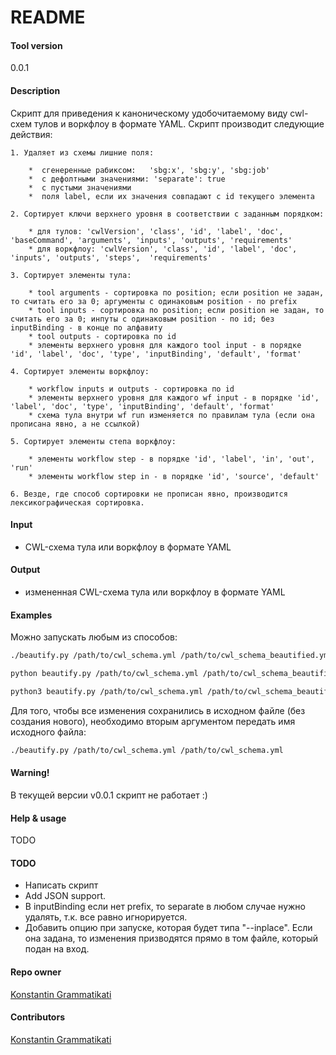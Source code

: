 # README

#### Tool version
0.0.1

#### Description
Скрипт для приведения к каноническому удобочитаемому виду cwl-схем тулов и воркфлоу в формате YAML. Скрипт производит следующие действия:

	1. Удаляет из схемы лишние поля:
	
		*  сгенеренные рабиксом:   'sbg:x', 'sbg:y', 'sbg:job'
		*  с дефолтными значениями: 'separate': true 
		*  c пустыми значениями
		*  поля label, если их значения совпадают с id текущего элемента
		
	2. Сортирует ключи верхнего уровня в соответствии с заданным порядком:
	
		* для тулов: 'cwlVersion', 'class', 'id', 'label', 'doc', 'baseCommand', 'arguments', 'inputs', 'outputs', 'requirements'
		* для воркфлоу: 'cwlVersion', 'class', 'id', 'label', 'doc', 'inputs', 'outputs', 'steps',  'requirements'
	 
	3. Сортирует элементы тула:
	
		* tool arguments - сортировка по position; если position не задан, то считать его за 0; аргументы с одинаковым position - по prefix
		* tool inputs - сортировка по position; если position не задан, то считать его за 0; инпуты с одинаковым position - по id; без inputBinding - в конце по алфавиту
		* tool outputs - сортировка по id
		* элементы верхнего уровня для каждого tool input - в порядке 'id', 'label', 'doc', 'type', 'inputBinding', 'default', 'format'
		
	4. Сортирует элементы воркфлоу:
	
		* workflow inputs и outputs - сортировка по id
		* элементы верхнего уровня для каждого wf input - в порядке 'id', 'label', 'doc', 'type', 'inputBinding', 'default', 'format'
		* схема тула внутри wf run изменяется по правилам тула (если она прописана явно, а не ссылкой)

	5. Сортирует элементы степа воркфлоу:
	
		* элементы workflow step - в порядке 'id', 'label', 'in', 'out', 'run'
		* элементы workflow step in - в порядке 'id', 'source', 'default'

	6. Везде, где способ сортировки не прописан явно, производится лексикографическая сортировка.


#### Input
* CWL-схема тула или воркфлоу в формате YAML

#### Output
* измененная CWL-схема тула или воркфлоу в формате YAML


#### Examples

Можно запускать любым из способов:
```bash
./beautify.py /path/to/cwl_schema.yml /path/to/cwl_schema_beautified.yml

python beautify.py /path/to/cwl_schema.yml /path/to/cwl_schema_beautified.yml

python3 beautify.py /path/to/cwl_schema.yml /path/to/cwl_schema_beautified.yml
```

Для того, чтобы все изменения сохранились в исходном файле (без создания нового), необходимо вторым аргументом передать имя исходного файла:
```bash
./beautify.py /path/to/cwl_schema.yml /path/to/cwl_schema.yml
```

#### Warning! 
В текущей версии v0.0.1 скрипт не работает :)


#### Help & usage
TODO


#### TODO
 * Написать скрипт
 * Add JSON support.
 * В inputBinding если нет prefix, то separate в любом случае нужно удалять, т.к. все равно игнорируется.
 * Добавить опцию при запуске, которая будет типа "--inplace". Если она задана, то изменения призводятся прямо в том файле, который подан на вход.


#### Repo owner
[Konstantin Grammatikati](mailto:grammatikati@cspmz.ru)

#### Contributors
[Konstantin Grammatikati](mailto:grammatikati@cspmz.ru)
